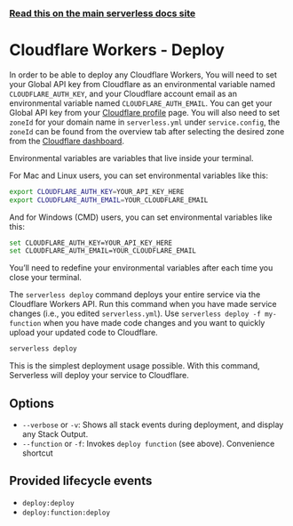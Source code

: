 <!--
title: Serverless Framework Commands - Cloudflare Workers - Deploy
menuText: deploy
menuOrder: 2
description: Deploy your service to the specified provider
layout: Doc
-->

<!-- DOCS-SITE-LINK:START automatically generated  -->
### [Read this on the main serverless docs site](https://www.serverless.com/framework/docs/providers/cloudflare-workers/cli-reference/deploy)
<!-- DOCS-SITE-LINK:END -->


# Cloudflare Workers - Deploy
In order to be able to deploy any Cloudflare Workers, You will need to set your Global API key from Cloudflare as an environmental variable named `CLOUDFLARE_AUTH_KEY`, and your Cloudflare account email as an environmental variable named `CLOUDFLARE_AUTH_EMAIL`. You can get your Global API key from your [Cloudflare profile](https://dash.cloudflare.com/profile) page. You will also need to set `zoneId` for your domain name in `serverless.yml` under `service.config`, the `zoneId` can be found from the overview tab after selecting the desired zone from the [Cloudflare dashboard](https://dash.cloudflare.com/).

Environmental variables are variables that live inside your terminal.

For Mac and Linux users, you can set environmental variables like this:

```bash
export CLOUDFLARE_AUTH_KEY=YOUR_API_KEY_HERE
export CLOUDFLARE_AUTH_EMAIL=YOUR_CLOUDFLARE_EMAIL
```

And for Windows (CMD) users, you can set environmental variables like this:

```bash
set CLOUDFLARE_AUTH_KEY=YOUR_API_KEY_HERE
set CLOUDFLARE_AUTH_EMAIL=YOUR_CLOUDFLARE_EMAIL
```

You’ll need to redefine your environmental variables after each time you close your terminal.

The `serverless deploy` command deploys your entire service via the Cloudflare Workers API. Run this command when you have made service changes (i.e., you edited `serverless.yml`).
Use `serverless deploy -f my-function` when you have made code changes and you want to quickly upload your updated code to Cloudflare.
 
```bash
serverless deploy
```

This is the simplest deployment usage possible. With this command, Serverless will deploy your service to Cloudflare.
 
## Options
- `--verbose` or `-v`: Shows all stack events during deployment, and display any Stack Output.
- `--function` or `-f`: Invokes `deploy function` (see above). Convenience shortcut

## Provided lifecycle events
- `deploy:deploy`
- `deploy:function:deploy`

